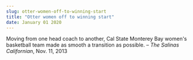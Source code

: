 ```yaml
---
slug: otter-women-off-to-winning-start
title: "Otter women off to winning start"
date: January 01 2020
---
```


<p>Moving from one head coach to another, Cal State Monterey Bay women's basketball team made as smooth a transition as possible. – <em>The Salinas Californian</em>, Nov. 11, 2013
</p>
